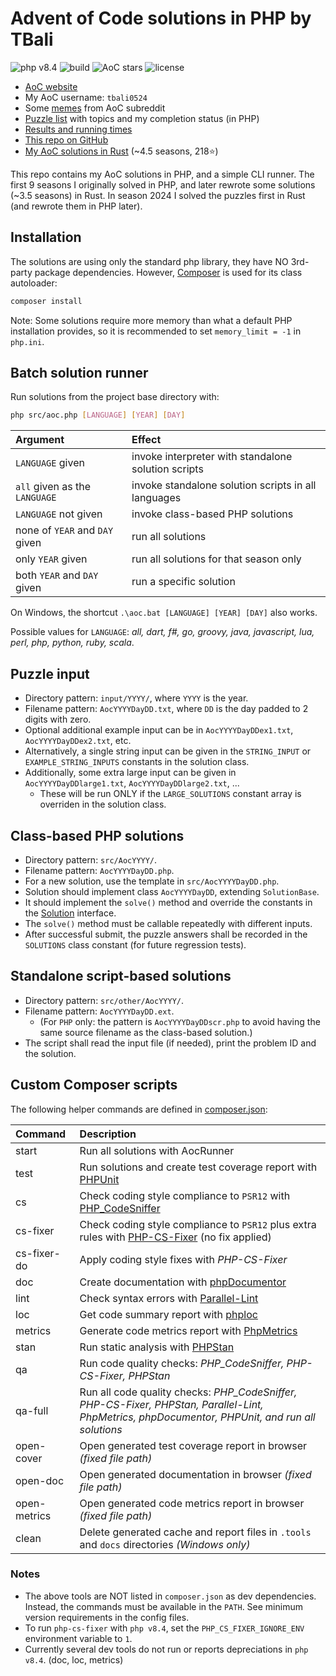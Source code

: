 # Advent of Code solutions in PHP by TBali

![php v8.4](https://shields.io/badge/php-8.4-blue?logo=php)
![build](https://img.shields.io/github/actions/workflow/status/tbali0524/advent-of-code-solutions/qa.yml)
![AoC stars](https://img.shields.io/badge/total%20AoC%20⭐-500-green)
![license](https://img.shields.io/github/license/tbali0524/advent-of-code-solutions)

* [AoC website](https://adventofcode.com/)
* My AoC username: `tbali0524`
* Some [memes](memes.md) from AoC subreddit
* [Puzzle list](puzzles.md) with topics and my completion status (in PHP)
* [Results and running times](results.md)
* [This repo on GitHub](https://github.com/tbali0524/advent-of-code-solutions)
* [My AoC solutions in Rust](https://github.com/tbali0524/advent-of-code-rust) (~4.5 seasons, 218⭐)

This repo contains my AoC solutions in PHP, and a simple CLI runner. The first 9 seasons I originally solved in PHP, and later rewrote some solutions (~3.5 seasons) in Rust. In season 2024 I solved the puzzles first in Rust (and rewrote them in PHP later).

## Installation

The solutions are using only the standard php library, they have NO 3rd-party package dependencies.
However, [Composer](https://getcomposer.org/) is used for its class autoloader:

```sh
composer install
```

Note: Some solutions require more memory than what a default PHP installation provides, so it is recommended to set `memory_limit = -1` in `php.ini`.

## Batch solution runner

Run solutions from the project base directory with:

```sh
php src/aoc.php [LANGUAGE] [YEAR] [DAY]
```

| Argument                       | Effect                                              |
|:-------------------------------|:----------------------------------------------------|
| `LANGUAGE` given               | invoke interpreter with standalone solution scripts |
| `all` given as the `LANGUAGE`  | invoke standalone solution scripts in all languages |
| `LANGUAGE` not given           | invoke class-based PHP solutions                    |
| none of `YEAR` and `DAY` given | run all solutions                                   |
| only `YEAR` given              | run all solutions for that season only              |
| both `YEAR` and `DAY` given    | run a specific solution                             |

On Windows, the shortcut `.\aoc.bat [LANGUAGE] [YEAR] [DAY]` also works.

Possible values for `LANGUAGE`:
_all, dart, f#, go, groovy, java, javascript, lua, perl, php, python, ruby, scala_.

## Puzzle input

* Directory pattern: `input/YYYY/`, where `YYYY` is the year.
* Filename pattern: `AocYYYYDayDD.txt`, where `DD` is the day padded to 2 digits with zero.
* Optional additional example input can be in `AocYYYYDayDDex1.txt`, `AocYYYYDayDDex2.txt`, etc.
* Alternatively, a single string input can be given in the `STRING_INPUT` or `EXAMPLE_STRING_INPUTS` constants in the solution class.
* Additionally, some extra large input can be given in `AocYYYYDayDDlarge1.txt`, `AocYYYYDayDDlarge2.txt`, ...
    * These will be run ONLY if the `LARGE_SOLUTIONS` constant array is overriden in the solution class.

## Class-based PHP solutions

* Directory pattern: `src/AocYYYY/`.
* Filename pattern: `AocYYYYDayDD.php`.
* For a new solution, use the template in `src/AocYYYYDayDD.php`.
* Solution should implement class `AocYYYYDayDD`, extending `SolutionBase`.
* It should implement the `solve()` method and override the constants in the [Solution](src/Aoc/Solution.php) interface.
* The `solve()` method must be callable repeatedly with different inputs.
* After successful submit, the puzzle answers shall be recorded in the `SOLUTIONS` class constant (for future regression tests).

## Standalone script-based solutions

* Directory pattern: `src/other/AocYYYY/`.
* Filename pattern: `AocYYYYDayDD.ext`.
    * (For `PHP` only: the pattern is `AocYYYYDayDDscr.php` to avoid having the same source filename as the class-based solution.)
* The script shall read the input file (if needed), print the problem ID and the solution.

## Custom Composer scripts

The following helper commands are defined in [composer.json](composer.json):

|Command      |Description |
|:------------|:-----------|
|start        |Run all solutions with AocRunner|
|test         |Run solutions and create test coverage report with [PHPUnit](https://www.phpunit.de/)|
|cs           |Check coding style compliance to `PSR12` with [PHP_CodeSniffer](https://github.com/PHPCSStandards/PHP_CodeSniffer)|
|cs-fixer     |Check coding style compliance to `PSR12` plus extra rules with [PHP-CS-Fixer](https://cs.symfony.com/) (no fix applied)|
|cs-fixer-do  |Apply coding style fixes with _PHP-CS-Fixer_|
|doc          |Create documentation with [phpDocumentor](https://www.phpdoc.org/)|
|lint         |Check syntax errors with [Parallel-Lint](https://github.com/php-parallel-lint/PHP-Parallel-Lint)|
|loc          |Get code summary report with [phploc](https://github.com/sebastianbergmann/phploc)|
|metrics      |Generate code metrics report with [PhpMetrics](https://phpmetrics.github.io/website/)|
|stan         |Run static analysis with [PHPStan](https://phpstan.org/)|
|qa           |Run code quality checks: _PHP\_CodeSniffer, PHP-CS-Fixer, PHPStan_|
|qa-full      |Run all code quality checks: _PHP\_CodeSniffer, PHP-CS-Fixer, PHPStan, Parallel-Lint, PhpMetrics, phpDocumentor, PHPUnit, and run all solutions_|
|open-cover   |Open generated test coverage report in browser _(fixed file path)_|
|open-doc     |Open generated documentation in browser _(fixed file path)_|
|open-metrics |Open generated code metrics report in browser _(fixed file path)_|
|clean        |Delete generated cache and report files in `.tools` and `docs` directories _(Windows only)_|

### Notes

* The above tools are NOT listed in `composer.json` as dev dependencies. Instead, the commands must be available in the `PATH`. See minimum version requirements in the config files.
* To run `php-cs-fixer` with `php v8.4`, set the `PHP_CS_FIXER_IGNORE_ENV` environment variable to `1`.
* Currently several dev tools do not run or reports depreciations in `php v8.4`. (doc, loc, metrics)
